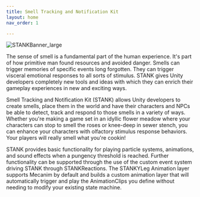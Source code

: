 ```yaml
---
title: Smell Tracking and Notification Kit
layout: home
nav_order: 1

---
```


![STANKBanner_large](https://github.com/user-attachments/assets/63b7e7c0-bc70-4f98-a3f3-3e6e43e3b913)

The sense of smell is a fundamental part of the human experience.  It's part of how primitive man found resources and avoided danger.  Smells can trigger memories of specific events long forgotten.  They can trigger visceral emotional responses to all sorts of stimulus.  STANK gives Unity developers completely new tools and ideas with which they can enrich their gameplay experiences in new and exciting ways.

Smell Tracking and Notification Kit (STANK) allows Unity developers to create smells, place them in the world and have their characters and NPCs be able to detect, track and respond to those smells in a variety of ways. Whether you're making a game set in an idyllic flower meadow where your characters can stop to smell the roses or knee-deep in sewer stench, you can enhance your characters with olfactory stimulus response behaviors.  Your players will really smell what you're cookin!

STANK provides basic functionality for playing particle systems, animations, and sound effects when a pungency threshold is reached. Further functionality can be supported through the use of the custom event system driving STANK through STANKReactions. The STANKYLeg Animation layer supports Mecanim by default and builds a custom animation layer that will automatically trigger and play the AnimationClips you define without needing to modify your existing state machine.
